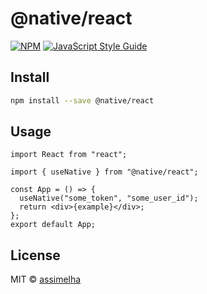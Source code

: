 # @native/react

>

[![NPM](https://img.shields.io/npm/v/@native/react.svg)](https://www.npmjs.com/package/@native/react) [![JavaScript Style Guide](https://img.shields.io/badge/code_style-standard-brightgreen.svg)](https://standardjs.com)

## Install

```bash
npm install --save @native/react
```

## Usage

```tsx
import React from "react";

import { useNative } from "@native/react";

const App = () => {
  useNative("some_token", "some_user_id");
  return <div>{example}</div>;
};
export default App;
```

## License

MIT © [assimelha](https://github.com/assimelha)
